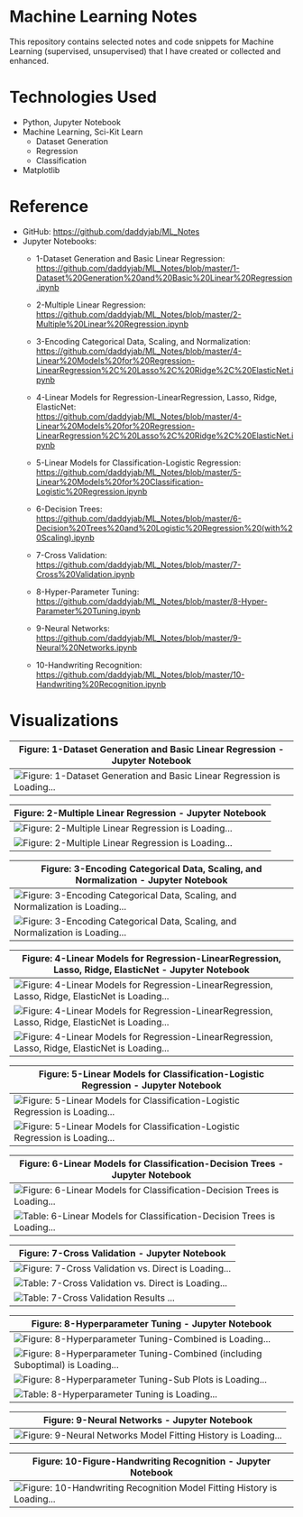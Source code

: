 # Machine Learning Notes
This repository contains selected notes and code snippets for Machine Learning (supervised, unsupervised) that I have created or collected and enhanced.

# Technologies Used

* Python, Jupyter Notebook
* Machine Learning, Sci-Kit Learn
    * Dataset Generation
    * Regression
    * Classification
* Matplotlib

# Reference

* GitHub: https://github.com/daddyjab/ML_Notes
* Jupyter Notebooks:
    * 1-Dataset Generation and Basic Linear Regression:<br>
    https://github.com/daddyjab/ML_Notes/blob/master/1-Dataset%20Generation%20and%20Basic%20Linear%20Regression.ipynb 

    * 2-Multiple Linear Regression:<br>
    https://github.com/daddyjab/ML_Notes/blob/master/2-Multiple%20Linear%20Regression.ipynb

    * 3-Encoding Categorical Data, Scaling, and Normalization:<br>
    https://github.com/daddyjab/ML_Notes/blob/master/4-Linear%20Models%20for%20Regression-LinearRegression%2C%20Lasso%2C%20Ridge%2C%20ElasticNet.ipynb 

    * 4-Linear Models for Regression-LinearRegression, Lasso, Ridge, ElasticNet:<br>
    https://github.com/daddyjab/ML_Notes/blob/master/4-Linear%20Models%20for%20Regression-LinearRegression%2C%20Lasso%2C%20Ridge%2C%20ElasticNet.ipynb 

    * 5-Linear Models for Classification-Logistic Regression:<br>
    https://github.com/daddyjab/ML_Notes/blob/master/5-Linear%20Models%20for%20Classification-Logistic%20Regression.ipynb 
    
    * 6-Decision Trees:<br>
    https://github.com/daddyjab/ML_Notes/blob/master/6-Decision%20Trees%20and%20Logistic%20Regression%20(with%20Scaling).ipynb

    * 7-Cross Validation:<br>
    https://github.com/daddyjab/ML_Notes/blob/master/7-Cross%20Validation.ipynb

    * 8-Hyper-Parameter Tuning:<br>
    https://github.com/daddyjab/ML_Notes/blob/master/8-Hyper-Parameter%20Tuning.ipynb

    * 9-Neural Networks:<br>
    https://github.com/daddyjab/ML_Notes/blob/master/9-Neural%20Networks.ipynb

    * 10-Handwriting Recognition:<br>
    https://github.com/daddyjab/ML_Notes/blob/master/10-Handwriting%20Recognition.ipynb


# Visualizations

| Figure: 1-Dataset Generation and Basic Linear Regression - Jupyter Notebook |
|----------|
| ![Figure: 1-Dataset Generation and Basic Linear Regression is Loading...](docs/1-Dataset_Generation_and_Basic_Linear_Regression.png "Figure 1: 1-Dataset Generation and Basic Linear Regression") |


| Figure: 2-Multiple Linear Regression - Jupyter Notebook |
|----------|
| ![Figure: 2-Multiple Linear Regression is Loading...](docs/2-Multiple_Linear_Regression-1.png "Figure: 2-Multiple Linear Regression") |
| ![Figure: 2-Multiple Linear Regression is Loading...](docs/2-Multiple_Linear_Regression-2.png "Figure: 2-Multiple Linear Regression") |


| Figure: 3-Encoding Categorical Data, Scaling, and Normalization - Jupyter Notebook |
|----------|
| ![Figure: 3-Encoding Categorical Data, Scaling, and Normalization is Loading...](docs/3-Encoding_Categorical_Data,_Scaling,_and_Normalization-1.png "Figure: 3-Encoding Categorical Data, Scaling, and Normalization") |
| ![Figure: 3-Encoding Categorical Data, Scaling, and Normalization is Loading...](docs/3-Encoding_Categorical_Data,_Scaling,_and_Normalization-2.png "Figure: 3-Encoding Categorical Data, Scaling, and Normalization") |


| Figure: 4-Linear Models for Regression-LinearRegression, Lasso, Ridge, ElasticNet - Jupyter Notebook |
|----------|
| ![Figure: 4-Linear Models for Regression-LinearRegression, Lasso, Ridge, ElasticNet is Loading...](docs/4-Linear_Models_for_Regression-LinearRegression,_Lasso,_Ridge,_ElasticNet-1.png "Figure: 4-Linear Models for Regression-LinearRegression, Lasso, Ridge, ElasticNet") |
| ![Figure: 4-Linear Models for Regression-LinearRegression, Lasso, Ridge, ElasticNet is Loading...](docs/4-Linear_Models_for_Regression-LinearRegression,_Lasso,_Ridge,_ElasticNet-2.png "Figure: 4-Linear Models for Regression-LinearRegression, Lasso, Ridge, ElasticNet") |
| ![Figure: 4-Linear Models for Regression-LinearRegression, Lasso, Ridge, ElasticNet is Loading...](docs/4-Linear_Models_for_Regression-LinearRegression,_Lasso,_Ridge,_ElasticNet-3.png "Figure: 4-Linear Models for Regression-LinearRegression, Lasso, Ridge, ElasticNet") |


| Figure: 5-Linear Models for Classification-Logistic Regression - Jupyter Notebook |
|----------|
| ![Figure: 5-Linear Models for Classification-Logistic Regression is Loading...](docs/5-Linear_Models_for_Classification-Logistic_Regression-1.png "Figure: 5-Linear Models for Classification-Logistic Regression") |
| ![Figure: 5-Linear Models for Classification-Logistic Regression is Loading...](docs/5-Linear_Models_for_Classification-Logistic_Regression-2.png "Figure: 5-Linear Models for Classification-Logistic Regression") |


| Figure: 6-Linear Models for Classification-Decision Trees - Jupyter Notebook |
|----------|
| ![Figure: 6-Linear Models for Classification-Decision Trees is Loading...](docs/6-Figure-Comparison_DecisionTree_vs_LogisticRegression.png "Figure: 6-Linear Models for Classification-Decision Trees") |
| ![Table: 6-Linear Models for Classification-Decision Trees is Loading...](docs/6-Table-Comparison_DecisionTree_vs_LogisticRegression.png "Table: 6-Linear Models for Classification-Decision Trees") |


| Figure: 7-Cross Validation - Jupyter Notebook |
|----------|
| ![Figure: 7-Cross Validation vs. Direct is Loading...](docs/7-Figure-Cross_Validation_vs_Direct.png "Figure: 7-Cross Validation") |
| ![Table: 7-Cross Validation vs. Direct is Loading...](docs/7-Table-Cross_Validation_vs_Direct.png "Table: 7-Cross Validation") |
| ![Table: 7-Cross Validation Results ...](docs/7-Table-Cross_Validation_DecisionTree_and_LogisticRegression.png "Table: 7-Cross Validation") |


| Figure: 8-Hyperparameter Tuning - Jupyter Notebook |
|----------|
| ![Figure: 8-Hyperparameter Tuning-Combined is Loading...](docs/8-Figure-Hyper_Parameter_Tuning-Combined.png "Figure: 8-Figure-Hyper_Parameter_Tuning-Combined") |
| ![Figure: 8-Hyperparameter Tuning-Combined (including Suboptimal) is Loading...](docs/8-Figure-Hyper_Parameter_Tuning-Including_Suboptimal-Combined.png "Figure: 8-Hyperparameter Tuning-Combined (including Suboptimal)") |
| ![Figure: 8-Hyperparameter Tuning-Sub Plots is Loading...](docs/8-Figure-Hyper_Parameter_Tuning-Subplots.png "Figure: 8-Hyperparameter Tuning-Sub Plots") |
| ![Table: 8-Hyperparameter Tuning is Loading...](docs/8-Table-Hyper_Parameter_Tuning.png "Table: 8-Hyperparameter Tuning") |


| Figure: 9-Neural Networks - Jupyter Notebook |
|----------|
| ![Figure: 9-Neural Networks Model Fitting History is Loading...](docs/9-Figure-Neural_Networks-Model_Fitting_History.png "Figure: 9-Neural Networks Model Fitting History") |


| Figure: 10-Figure-Handwriting Recognition - Jupyter Notebook |
|----------|
| ![Figure: 10-Handwriting Recognition Model Fitting History is Loading...](docs/10-Figure-Handwriting_Recognition-Model_Fitting_History.png "Figure: 10-Handwriting Recognition Model Fitting History") |
